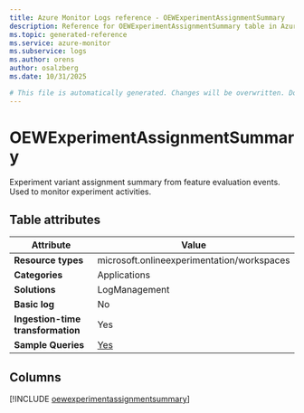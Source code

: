 ```yaml
---
title: Azure Monitor Logs reference - OEWExperimentAssignmentSummary
description: Reference for OEWExperimentAssignmentSummary table in Azure Monitor Logs.
ms.topic: generated-reference
ms.service: azure-monitor
ms.subservice: logs
ms.author: orens
author: osalzberg
ms.date: 10/31/2025

# This file is automatically generated. Changes will be overwritten. Do not change this file directly.
---
```


# OEWExperimentAssignmentSummary

Experiment variant assignment summary from feature evaluation events. Used to monitor experiment activities.


## Table attributes

|Attribute|Value|
|---|---|
|**Resource types**|microsoft.onlineexperimentation/workspaces|
|**Categories**|Applications|
|**Solutions**| LogManagement|
|**Basic log**|No|
|**Ingestion-time transformation**|Yes|
|**Sample Queries**|[Yes](/azure/azure-monitor/reference/queries/oewexperimentassignmentsummary)|



## Columns
  
[!INCLUDE [oewexperimentassignmentsummary](~/reusable-content/ce-skilling/azure/includes/azure-monitor/reference/tables/oewexperimentassignmentsummary-include.md)]
